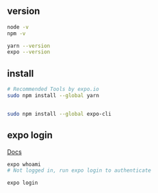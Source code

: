 ## version
```bash
node -v
npm -v

yarn --version
expo --version
```


## install
```bash
# Recommended Tools by expo.io
sudo npm install --global yarn


sudo npm install --global expo-cli
```


## expo login
[Docs](https://docs.expo.io/)
```bash
expo whoami
# Not logged in, run expo login to authenticate

expo login
```
